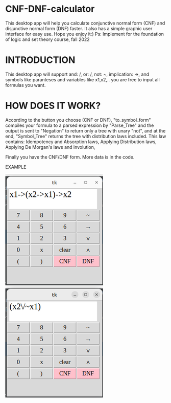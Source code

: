 # CNF-DNF-calculator
This desktop app will help you calculate conjunctive normal form (CNF) and disjunctive normal form (DNF) faster. It also has a simple graphic user interface for easy use. Hope you enjoy it:)  Ps: Implement for the foundation of logic and set theory course, fall 2022

# INTRODUCTION
This desktop app will support and: /\, or: \/, not: ~, implication: ->, and symbols like paranteses and variables like x1,x2,.. you are free to input all formulas you want.

# HOW DOES IT WORK?
According to the button you choose (CNF or DNF), "to_symbol_form" compiles your formula to a parsed expression by "Parse_Tree" and the output is sent to "Negation" to return only a tree with unary "not", and at the end, "Symbol_Tree" returns the tree with distribution laws included. This law contains: Idempotency and Absorption laws, Applying Distribution laws, Applying De Morgan's laws and involution,

Finally you have the CNF/DNF form. More data is in the code.

EXAMPLE


<img src="https://github.com/sarasadatnasr/CNF-DNF-calculator/blob/f005d75a2192f16787865d5e35c3d73279b64635/image/Screenshot%20from%202023-01-05%2014-19-22.png" alt="Alt text" title="Optional title">



<img src="https://github.com/sarasadatnasr/CNF-DNF-calculator/blob/f005d75a2192f16787865d5e35c3d73279b64635/image/Screenshot%20from%202023-01-05%2014-19-35.png" alt="Alt text" title="Optional title">

